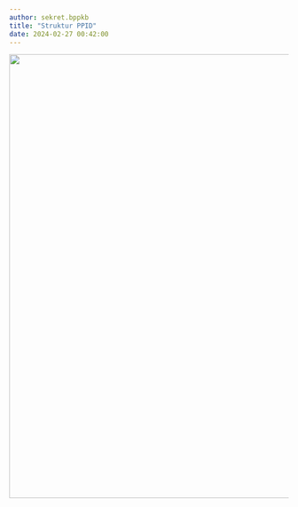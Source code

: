 ```yaml
---
author: sekret.bppkb
title: "Struktur PPID"
date: 2024-02-27 00:42:00
---
```

<p><img src="/images/v34DIFUjHFFWWj1nWptG.jpg" alt="" width="636" height="800" /></p>